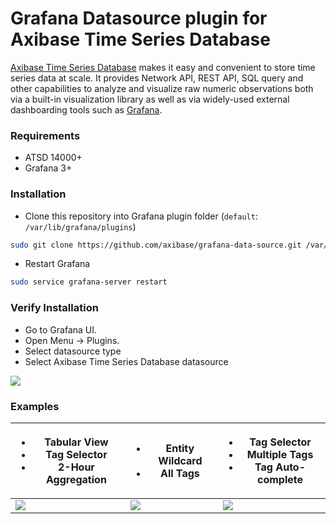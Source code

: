 # Grafana Datasource plugin for Axibase Time Series Database

[Axibase Time Series Database](http://axibase.com/products/axibase-time-series-database/) makes it easy and convenient to store time series data at scale. It provides Network API, REST API, SQL query and other capabilities to analyze and visualize raw numeric observations both via a built-in visualization library as well as via widely-used external dashboarding tools such as [Grafana](http://grafana.org/).

### Requirements

* ATSD 14000+
* Grafana 3+

### Installation

*  Clone this repository into Grafana plugin folder (`default`: `/var/lib/grafana/plugins`)

```bash
sudo git clone https://github.com/axibase/grafana-data-source.git /var/lib/grafana/plugins/atsd
```

* Restart Grafana

```bash
sudo service grafana-server restart
```

### Verify Installation
 
 * Go to Grafana UI.
 * Open Menu -> Plugins.
 * Select datasource type
 * Select Axibase Time Series Database datasource
 
![](https://raw.githubusercontent.com/axibase/grafana-data-source/master/img/grafana-plugins-datasource-page.png)

### Examples

| <ul> <li>Tabular View</li><li>Tag Selector</li><li>2-Hour Aggregation</li></ul> | <ul> <li>Entity Wildcard</li> <li>All Tags</li></ul> | <ul> <li>Tag Selector</li> <li>Multiple Tags</li> <li>Tag Auto-complete</li></ul> |
| ------ | ------ | ----- |
| ![](https://raw.githubusercontent.com/axibase/grafana-data-source/master/img/examples/example2.png) | ![](https://raw.githubusercontent.com/axibase/grafana-data-source/master/img/examples/example3.png) | ![](https://raw.githubusercontent.com/axibase/grafana-data-source/master/img/examples/example4.png) |
